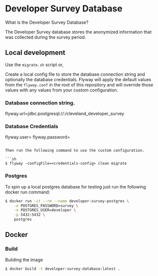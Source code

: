# Developer Survey Database

What is the Developer Survey Database?

The Developer Survey database stores the anonymized information that was
collected during the survey period.

## Local development

Use the `migrate.sh` script or,

Create a local config file to store the database connection string and
optionally the database credentials. Flyway will apply the default values from
the `flyway.conf` in the root of this repository and will override those values
with any values from your custom configuration.

### Database connection string.
flyway.url=jdbc:postgresql://<database-ip>:<database-port>/cleveland_developer_survey

### Database Credentials
flyway.user=<username>
flyway.password=<password>
```

Then run the following command to use the custom configuration.

```sh
$ flyway -configFile=<credentials-config> clean migrate
```

### Postgres

To spin up a local postgres database for testing just run the following docker
run command:

```sh
$ docker run -it --rm --name developer-survey-postgres \
    -e POSTGRES_PASSWORD=survey \
    -e POSTGRES_USER=developer \
    -p 5432:5432 \
    postgres
```

## Docker

### Build

Building the image

```sh
$ docker build -t developer-survey-database:latest .
```

